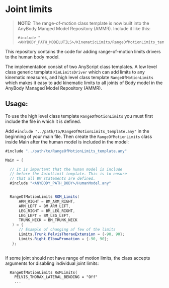 # Joint limits

>   **NOTE:** The range-of-motion class template is now built into the AnyBody Manged Model Repository (AMMR). 
>             Include it like this: 
>   ```
>   #include "<ANYBODY_PATH_MODELUTILS>/KinematicLimits/RangeOfMotionLimits_template.any"
>

This repository contains the code for adding range-of-motion limits drivers to the human body model.

The implementation consist of two AnyScript class templates. A low level class
generic template `KinLimitsDriver` which can add limits to any kinematic measures, and high
level class template `RangeOfMotionLimits` which makes it easy to add
kinematic limits to all joints of Body model in the AnyBody Managed Model
Repository (AMMR).

## Usage: 

To use the high level class template `RangeOfMotionLimits` you must first 
include the file in which it is defined. 

Add `#include "../path/to/RangeOfMotionLimits_template.any"` in the beginning
of your main file. Then create the `RangeOfMotionLimits` class inside Main after 
the human model is included in the model:

```c#
#include "../path/to/RangeOfMotionLimits_template.any"

Main = {

  // It is important that the human model is include
  // before the JointLimit template. This is to ensure
  // that all BM statements are defined.
  #include "<ANYBODY_PATH_BODY>/HumanModel.any"


  RangeOfMotionLimits ROM_Limits(
      ARM_RIGHT = BM_ARM_RIGHT,
      ARM_LEFT = BM_ARM_LEFT,
      LEG_RIGHT = BM_LEG_RIGHT,
      LEG_LEFT = BM_LEG_LEFT,
      TRUNK_NECK = BM_TRUNK_NECK
   ) = {
      // Example of changing af few of the limits
      Limits.Trunk.PelvisThoraxExtension = {-90, 90};
      Limits.Right.ElbowPronation = {-90, 90};
   }; 
      
```

If some joint should not have range of motion limits, the class accepts
arguments for disabling individual joint limits:

```
  RangeOfMotionLimits RoMLimits(
    PELVIS_THORAX_LATERAL_BENDING = "Off"
    ... 
```


